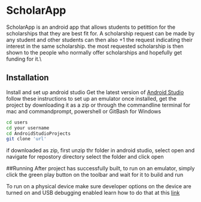 # ScholarApp
ScholarApp is an android app that allows students to petittion for the scholarships that they are best fit for. A scholarship request can be made by any student and other students can then also +1 the request indicating their interest in the same scholarship. the most requested scholarship is then shown to the people who normally offer scholarships and hopefully get funding for it.\
## Installation
Install and set up android studio
Get the latest version of [Android Studio](https://developer.android.com/studio)
follow these instructions to set up an emulator
once installed, get the project by downloading it as a zip or through the commandline terminal for mac and commandprompt, powershell or GitBash for Windows
```bash
cd users
cd your username
cd AndroidStudioProjects
git clone 'url'
```
if downloaded as zip, first unzip thr folder
in android studio, select open and navigate for repostory directory
select the folder and click open

##Running
After project has successfully built, to run on an emulator, simply click the green play button on the toolbar and wait for it to build and run

To run on a physical device make sure developer options on the device are turned on and USB debugging enabled 
learn how to do that at this [link](https://www.tcl.com/global/en/service-support-mobile/tclplex/How-can-I-turn-on-USB-debugging.html)

